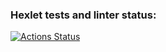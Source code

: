 ### Hexlet tests and linter status:
[![Actions Status](https://github.com/sat-brr/python-project-lvl2/workflows/hexlet-check/badge.svg)](https://github.com/sat-brr/python-project-lvl2/actions)